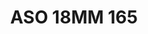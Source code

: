 ---
title: ASO 18MM 165
date: 
draft: false

# descripcion
description : Anillo de plata 925.

materials: Plata 925

color: 

dimensions: 18mm diámetro

code: 05-23-1554

type: "Anillos"

categories: []

price: $3.640,00

price_eftvo: $3.090,00

# Images
# first image will be shown in the product page
images:
  # - image: "images/path_to_image"
  # La ubicacion de las imagenes es imagenes/Anillos/Anillos.Solo Plata/05-23-1554-aso-18mm-165
  - image: "./images/anillos/solo_plata/05-23-1554-aso-18mm-165.jpg"
---
